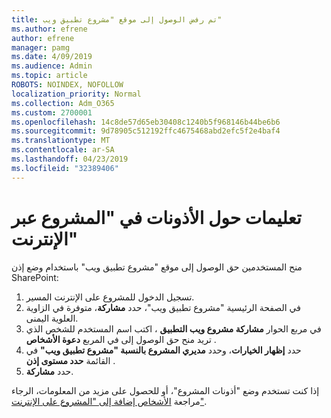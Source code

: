 ```yaml
---
title: تم رفض الوصول إلى موقع "مشروع تطبيق ويب"
ms.author: efrene
author: efrene
manager: pamg
ms.date: 4/09/2019
ms.audience: Admin
ms.topic: article
ROBOTS: NOINDEX, NOFOLLOW
localization_priority: Normal
ms.collection: Adm_O365
ms.custom: 2700001
ms.openlocfilehash: 14c8de57d65eb30408c1240b5f968146b44be6b6
ms.sourcegitcommit: 9d78905c512192ffc4675468abd2efc5f2e4baf4
ms.translationtype: MT
ms.contentlocale: ar-SA
ms.lasthandoff: 04/23/2019
ms.locfileid: "32389406"
---
```

# <a name="help-with-permissions-in-project-online"></a>تعليمات حول الأذونات في "المشروع عبر الإنترنت"

منح المستخدمين حق الوصول إلى موقع "مشروع تطبيق ويب" باستخدام وضع إذن SharePoint:

1. تسجيل الدخول للمشروع على الإنترنت المسير.
2. في الصفحة الرئيسية "مشروع تطبيق ويب"، حدد **مشاركة**، متوفرة في الزاوية العلوية اليمنى.
3. في مربع الحوار **مشاركة مشروع ويب التطبيق** ، اكتب اسم المستخدم للشخص الذي تريد منح حق الوصول إلى في المربع **دعوة الأشخاص** .
4. حدد **إظهار الخيارات**، وحدد **مديري المشروع بالنسبة "مشروع تطبيق ويب"** في القائمة **حدد مستوى إذن** .
5. حدد **مشاركة**.

إذا كنت تستخدم وضع "أذونات المشروع"، أو للحصول على مزيد من المعلومات، الرجاء مراجعة [الأشخاص إضافة إلى "المشروع على الإنترنت"](https://docs.microsoft.com/projectonline/step-2-add-people-to-project-online).


  

